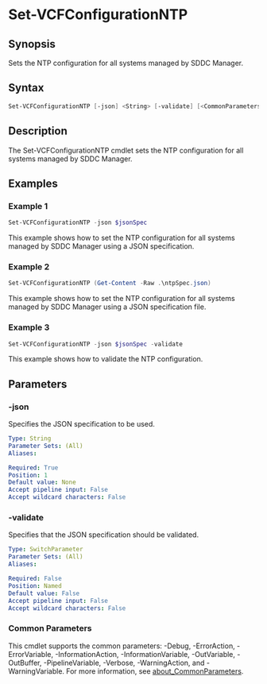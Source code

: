 # Set-VCFConfigurationNTP

## Synopsis

Sets the NTP configuration for all systems managed by SDDC Manager.

## Syntax

```powershell
Set-VCFConfigurationNTP [-json] <String> [-validate] [<CommonParameters>]
```

## Description

The Set-VCFConfigurationNTP cmdlet sets the NTP configuration for all systems managed by SDDC Manager.

## Examples

### Example 1

```powershell
Set-VCFConfigurationNTP -json $jsonSpec
```

This example shows how to set the NTP configuration for all systems managed by SDDC Manager using a JSON specification.

### Example 2

```powershell
Set-VCFConfigurationNTP (Get-Content -Raw .\ntpSpec.json)
```

This example shows how to set the NTP configuration for all systems managed by SDDC Manager using a JSON specification file.

### Example 3

```powershell
Set-VCFConfigurationNTP -json $jsonSpec -validate
```

This example shows how to validate the NTP configuration.

## Parameters

### -json

Specifies the JSON specification to be used.

```yaml
Type: String
Parameter Sets: (All)
Aliases:

Required: True
Position: 1
Default value: None
Accept pipeline input: False
Accept wildcard characters: False
```

### -validate

Specifies that the JSON specification should be validated.

```yaml
Type: SwitchParameter
Parameter Sets: (All)
Aliases:

Required: False
Position: Named
Default value: False
Accept pipeline input: False
Accept wildcard characters: False
```

### Common Parameters

This cmdlet supports the common parameters: -Debug, -ErrorAction, -ErrorVariable, -InformationAction, -InformationVariable, -OutVariable, -OutBuffer, -PipelineVariable, -Verbose, -WarningAction, and -WarningVariable. For more information, see [about_CommonParameters](http://go.microsoft.com/fwlink/?LinkID=113216).
